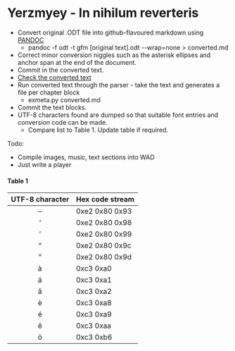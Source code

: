 # Yerzmyey - In nihilum reverteris

* Convert original .ODT file into github-flavoured markdown using [PANDOC](https://pandoc.org/)
  * pandoc -f odt -t gfm \[original text\].odt --wrap=none > converted.md
* Correct minor conversion niggles such as the asterisk ellipses and anchor span at the end of the document.
* Commit in the converted text.
* [Check the converted text](https://github.com/charlierobson/textgame/blob/master/converted.md)
* Run converted text through the parser - take the text and generates a file per chapter block
  * exmeta.py converted.md
* Commit the text blocks.
* UTF-8 characters found are dumped so that suitable font entries and conversion code can be made.
  * Compare list to Table 1. Update table if required.

Todo:  
* Compile images, music, text sections into WAD
* Just write a player
  
  
#### Table 1
| UTF-8 character | Hex code stream |
|:-:|---|
| – | 0xe2 0x80 0x93 |
| ‘ | 0xe2 0x80 0x98 |
| ’ | 0xe2 0x80 0x99 |
| “ | 0xe2 0x80 0x9c |
| ” | 0xe2 0x80 0x9d |
| à | 0xc3 0xa0 |
| á | 0xc3 0xa1 |
| â | 0xc3 0xa2 |
| è | 0xc3 0xa8 |
| é | 0xc3 0xa9 |
| ê | 0xc3 0xaa |
| ö | 0xc3 0xb6 |
